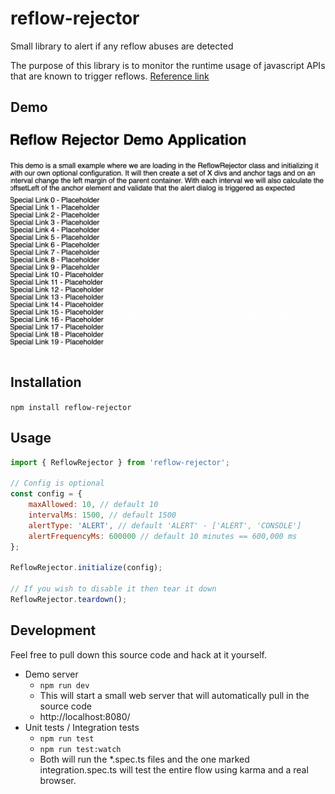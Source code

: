 # reflow-rejector
Small library to alert if any reflow abuses are detected

The purpose of this library is to monitor the runtime usage of javascript APIs that are known to trigger reflows. [Reference link](https://gist.github.com/paulirish/5d52fb081b3570c81e3a)

## Demo
![Demo Gif](readme_imgs/demo-reflow-rejector.gif)

## Installation
`npm install reflow-rejector`

## Usage
```javascript
import { ReflowRejector } from 'reflow-rejector';

// Config is optional
const config = {
    maxAllowed: 10, // default 10
    intervalMs: 1500, // default 1500
    alertType: 'ALERT', // default 'ALERT' - ['ALERT', 'CONSOLE']
    alertFrequencyMs: 600000 // default 10 minutes == 600,000 ms
};

ReflowRejector.initialize(config);

// If you wish to disable it then tear it down
ReflowRejector.teardown();
```

## Development
Feel free to pull down this source code and hack at it yourself. 
* Demo server
    * `npm run dev`
    * This will start a small web server that will automatically pull in the source code
    * http://localhost:8080/
* Unit tests / Integration tests
    * `npm run test`
    * `npm run test:watch`
    * Both will run the *.spec.ts files and the one marked integration.spec.ts will test the entire flow using karma and a real browser. 
    